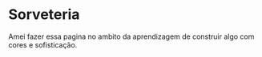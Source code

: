 # Sorveteria
 Amei fazer essa pagina no ambito da aprendizagem de construir algo com cores e sofisticação.

